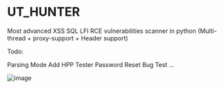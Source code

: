 # UT_HUNTER
Most advanced XSS SQL LFI RCE vulnerabilities scanner in python (Multi-thread + proxy-support + Header support)


Todo:

Parsing Mode
Add HPP Tester
Password Reset Bug Test
...


   ![image](https://user-images.githubusercontent.com/89252882/179713600-ee267030-fe78-48be-a846-7194f7b75151.png)
